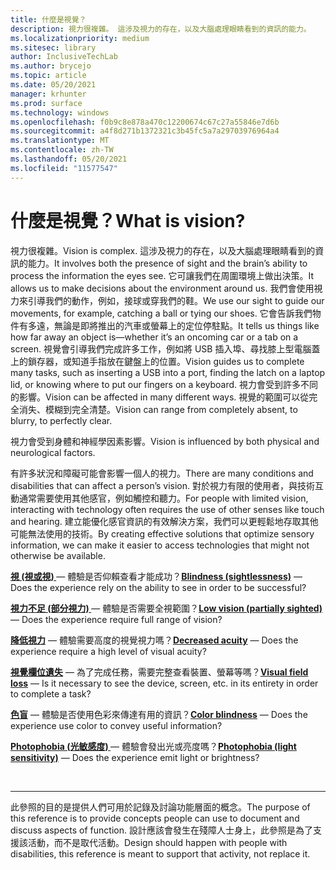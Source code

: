 ```yaml
---
title: 什麼是視覺？
description: 視力很複雜。 這涉及視力的存在，以及大腦處理眼睛看到的資訊的能力。
ms.localizationpriority: medium
ms.sitesec: library
author: InclusiveTechLab
ms.author: brycejo
ms.topic: article
ms.date: 05/20/2021
manager: krhunter
ms.prod: surface
ms.technology: windows
ms.openlocfilehash: f0b9c8e878a470c12200674c67c27a55846e7d6b
ms.sourcegitcommit: a4f8d271b1372321c3b45fc5a7a29703976964a4
ms.translationtype: MT
ms.contentlocale: zh-TW
ms.lasthandoff: 05/20/2021
ms.locfileid: "11577547"
---
```

# <a name="what-is-vision"></a><span data-ttu-id="abf00-104">什麼是視覺？</span><span class="sxs-lookup"><span data-stu-id="abf00-104">What is vision?</span></span>

<span data-ttu-id="abf00-105">視力很複雜。</span><span class="sxs-lookup"><span data-stu-id="abf00-105">Vision is complex.</span></span> <span data-ttu-id="abf00-106">這涉及視力的存在，以及大腦處理眼睛看到的資訊的能力。</span><span class="sxs-lookup"><span data-stu-id="abf00-106">It involves both the presence of sight and the brain’s ability to process the information the eyes see.</span></span> <span data-ttu-id="abf00-107">它可讓我們在周圍環境上做出決策。</span><span class="sxs-lookup"><span data-stu-id="abf00-107">It allows us to make decisions about the environment around us.</span></span> <span data-ttu-id="abf00-108">我們會使用視力來引導我們的動作，例如，接球或穿我們的鞋。</span><span class="sxs-lookup"><span data-stu-id="abf00-108">We use our sight to guide our movements, for example, catching a ball or tying our shoes.</span></span> <span data-ttu-id="abf00-109">它會告訴我們物件有多遠，無論是即將推出的汽車或螢幕上的定位停駐點。</span><span class="sxs-lookup"><span data-stu-id="abf00-109">It tells us things like how far away an object is—whether it’s an oncoming car or a tab on a screen.</span></span> <span data-ttu-id="abf00-110">視覺會引導我們完成許多工作，例如將 USB 插入埠、尋找膝上型電腦蓋上的鎖存器，或知道手指放在鍵盤上的位置。</span><span class="sxs-lookup"><span data-stu-id="abf00-110">Vision guides us to complete many tasks, such as inserting a USB into a port, finding the latch on a laptop lid, or knowing where to put our fingers on a keyboard.</span></span> <span data-ttu-id="abf00-111">視力會受到許多不同的影響。</span><span class="sxs-lookup"><span data-stu-id="abf00-111">Vision can be affected in many different ways.</span></span> <span data-ttu-id="abf00-112">視覺的範圍可以從完全消失、模糊到完全清楚。</span><span class="sxs-lookup"><span data-stu-id="abf00-112">Vision can range from completely absent, to blurry, to perfectly clear.</span></span>

<span data-ttu-id="abf00-113">視力會受到身體和神經學因素影響。</span><span class="sxs-lookup"><span data-stu-id="abf00-113">Vision is influenced by both physical and neurological factors.</span></span> 

<span data-ttu-id="abf00-114">有許多狀況和障礙可能會影響一個人的視力。</span><span class="sxs-lookup"><span data-stu-id="abf00-114">There are many conditions and disabilities that can affect a person’s vision.</span></span> <span data-ttu-id="abf00-115">對於視力有限的使用者，與技術互動通常需要使用其他感官，例如觸控和聽力。</span><span class="sxs-lookup"><span data-stu-id="abf00-115">For people with limited vision, interacting with technology often requires the use of other senses like touch and hearing.</span></span> <span data-ttu-id="abf00-116">建立能優化感官資訊的有效解決方案，我們可以更輕鬆地存取其他可能無法使用的技術。</span><span class="sxs-lookup"><span data-stu-id="abf00-116">By creating effective solutions that optimize sensory information, we can make it easier to access technologies that might not otherwise be available.</span></span>

<span data-ttu-id="abf00-117">**[視 (視或視) ](vision-blindness-sightlessness.md)** &mdash; 體驗是否仰賴查看才能成功？</span><span class="sxs-lookup"><span data-stu-id="abf00-117">**[Blindness (sightlessness)](vision-blindness-sightlessness.md)** &mdash; Does the experience rely on the ability to see in order to be successful?</span></span>

<span data-ttu-id="abf00-118">**[視力不足 (部分視力) ](vision-low-vision-partially-sighted.md)** &mdash; 體驗是否需要全視範圍？</span><span class="sxs-lookup"><span data-stu-id="abf00-118">**[Low vision (partially sighted)](vision-low-vision-partially-sighted.md)** &mdash; Does the experience require full range of vision?</span></span>

<span data-ttu-id="abf00-119">**[降低視力](vision-decreased-acuity.md)** &mdash; 體驗需要高度的視覺視力嗎？</span><span class="sxs-lookup"><span data-stu-id="abf00-119">**[Decreased acuity](vision-decreased-acuity.md)** &mdash; Does the experience require a high level of visual acuity?</span></span>

<span data-ttu-id="abf00-120">**[視覺欄位遺失](vision-visual-field-loss.md)** &mdash; 為了完成任務，需要完整查看裝置、螢幕等嗎？</span><span class="sxs-lookup"><span data-stu-id="abf00-120">**[Visual field loss](vision-visual-field-loss.md)** &mdash; Is it necessary to see the device, screen, etc. in its entirety in order to complete a task?</span></span>

<span data-ttu-id="abf00-121">**[色盲](vision-color-blindness.md)** &mdash; 體驗是否使用色彩來傳達有用的資訊？</span><span class="sxs-lookup"><span data-stu-id="abf00-121">**[Color blindness](vision-color-blindness.md)** &mdash; Does the experience use color to convey useful information?</span></span>

<span data-ttu-id="abf00-122">**[Photophobia (光敏感度) ](vision-photophobia-light-sensitivity.md)** &mdash; 體驗會發出光或亮度嗎？</span><span class="sxs-lookup"><span data-stu-id="abf00-122">**[Photophobia (light sensitivity)](vision-photophobia-light-sensitivity.md)** &mdash; Does the experience emit light or brightness?</span></span>

&nbsp;

[comment]: # (頁腳語句)
___
<span data-ttu-id="abf00-124">此參照的目的是提供人們可用於記錄及討論功能層面的概念。</span><span class="sxs-lookup"><span data-stu-id="abf00-124">The purpose of this reference is to provide concepts people can use to document and discuss aspects of function.</span></span> <span data-ttu-id="abf00-125">設計應該會發生在殘障人士身上，此參照是為了支援該活動，而不是取代活動。</span><span class="sxs-lookup"><span data-stu-id="abf00-125">Design should happen with people with disabilities, this reference is meant to support that activity, not replace it.</span></span> 
